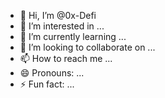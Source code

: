- 👋 Hi, I’m @0x-Defi
- 👀 I’m interested in ...
- 🌱 I’m currently learning ...
- 💞️ I’m looking to collaborate on ...
- 📫 How to reach me ...
- 😄 Pronouns: ...
- ⚡ Fun fact: ...

<!---
0x-Defi/0x-Defi is a ✨ special ✨ repository because its `README.md` (this file) appears on your GitHub profile.
You can click the Preview link to take a look at your changes.
--->
